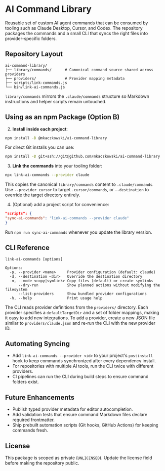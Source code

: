# AI Command Library

Reusable set of custom AI agent commands that can be consumed by tooling such as Claude Desktop, Cursor, and Codex. The
repository packages the commands and a small CLI that syncs the right files into provider-specific folders.

## Repository Layout

```
ai-command-library/
├── library/commands/      # Canonical command source shared across providers
├── providers/             # Provider mapping metadata
├── scripts/link-commands.js
└── bin/link-ai-commands.js
```

`library/commands` mirrors the `.claude/commands` structure so Markdown instructions and helper scripts remain
untouched.

## Using as an npm Package (Option B)

2. **Install inside each project**:

```bash
npm install -D @mkaczkowski/ai-command-library
```

For direct Git installs you can use:

```bash
npm install -D git+ssh://git@github.com/mkaczkowski/ai-command-library.git
```

3. **Link the commands** into your tooling folder:

 ```bash
 npx link-ai-commands --provider claude
 ```

This copies the canonical `library/commands` content to `.claude/commands`. Use
`--provider cursor` to target `.cursor/commands`, or `--destination` to override
the target directory entirely.

4. (Optional) add a project script for convenience:

 ```json
 "scripts": {
"sync-ai-commands": "link-ai-commands --provider claude"
}
 ```

Run `npm run sync-ai-commands` whenever you update the library version.

## CLI Reference

```
link-ai-commands [options]

Options:
  -p, --provider <name>     Provider configuration (default: claude)
  -d, --destination <dir>   Override the destination directory
  -m, --mode <copy|symlink> Copy files (default) or create symlinks
      --dry-run             Show planned actions without modifying the filesystem
      --list-providers      Show bundled provider configurations
  -h, --help                Print usage help
```

The CLI reads provider definitions from the `providers/` directory. Each provider
specifies a `defaultTargetDir` and a set of folder mappings, making it easy to add
new integrations. To add a provider, create a new JSON file similar to
`providers/claude.json` and re-run the CLI with the new provider ID.

## Automating Syncing

- Add `link-ai-commands --provider <id>` to your project's `postinstall` hook to
  keep commands synchronized after every dependency install.
- For repositories with multiple AI tools, run the CLI twice with different providers.
- CI pipelines can run the CLI during build steps to ensure command folders exist.

## Future Enhancements

- Publish typed provider metadata for editor autocompletion.
- Add validation tests that ensure command Markdown files declare required frontmatter.
- Ship prebuilt automation scripts (Git hooks, GitHub Actions) for keeping commands fresh.

## License

This package is scoped as private (`UNLICENSED`). Update the license field before
making the repository public.
